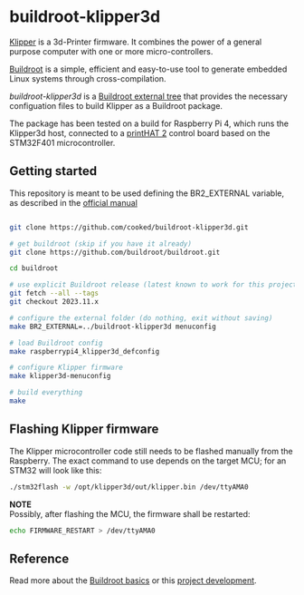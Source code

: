 # buildroot-klipper3d

[Klipper](https://www.klipper3d.org/) is a 3d-Printer firmware. It combines the power of a general purpose computer with one or more micro-controllers.  

[Buildroot](https://buildroot.org/) is a simple, efficient and easy-to-use tool to generate embedded Linux systems through cross-compilation.  

*buildroot-klipper3d* is a [Buildroot external tree](https://buildroot.org/downloads/manual/manual.html#outside-br-custom) that provides the necessary configuation files to build Klipper as a Buildroot package.

The package has been tested on a build for Raspberry Pi 4, which runs the Klipper3d host, connected to a [printHAT 2](https://docs.wrecklab.com/phat2/) control board based on the STM32F401 microcontroller.


## Getting started

This repository is meant to be used defining the BR2_EXTERNAL variable, as described in the [official manual](https://buildroot.org/downloads/manual/manual.html#outside-br-custom)

```bash

git clone https://github.com/cooked/buildroot-klipper3d.git

# get buildroot (skip if you have it already)
git clone https://github.com/buildroot/buildroot.git

cd buildroot

# use explicit Buildroot release (latest known to work for this project)
git fetch --all --tags
git checkout 2023.11.x

# configure the external folder (do nothing, exit without saving)
make BR2_EXTERNAL=../buildroot-klipper3d menuconfig

# load Buildroot config
make raspberrypi4_klipper3d_defconfig

# configure Klipper firmware
make klipper3d-menuconfig

# build everything
make
```

## Flashing Klipper firmware

The Klipper microcontroller code still needs to be flashed manually from the Raspberry. The exact command to use depends on the target MCU; for an STM32 will look like this: 

```bash
./stm32flash -w /opt/klipper3d/out/klipper.bin /dev/ttyAMA0
```

**NOTE**    
Possibly, after flashing the MCU, the firmware shall be restarted:

```bash
echo FIRMWARE_RESTART > /dev/ttyAMA0
```

## Reference

Read more about the [Buildroot basics](https://www.stefanocottafavi.com/buildroot_basics/) or this [project development](https://www.stefanocottafavi.com/buildroot_klipper3d/).
